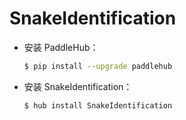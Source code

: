 # SnakeIdentification
* 安装 PaddleHub：

    ```bash
    $ pip install --upgrade paddlehub
    ```

* 安装 SnakeIdentification：

    ```bash
    $ hub install SnakeIdentification
    ```

